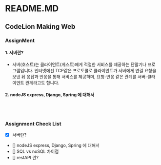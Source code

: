 # README.MD
## CodeLion Making Web
### AssignMent
#### 1. 서버란?
* 서버(호스트)는 클라이언트(게스트)에게 적절한 서비스를 제공하는 단말기나 프로그램입니다. 인터넷에선 TCP같은 프로토콜로 클라이언트가 서버에게 연결 요청을 보낸 뒤 응답과 반응을 통해 서비스를 제공하며, 요청-반응 같은 관계를 서버-클라이언트 관계라고도 합니다.

#### 2. nodeJS express, Django, Spring 에 대해서

</br></br>
### Assignment Check List
- [x] 서버란?
- [] nodeJS express, Django, Spring 에 대해서
- [] SQL vs noSQL 차이점
- [] restAPI 란?
